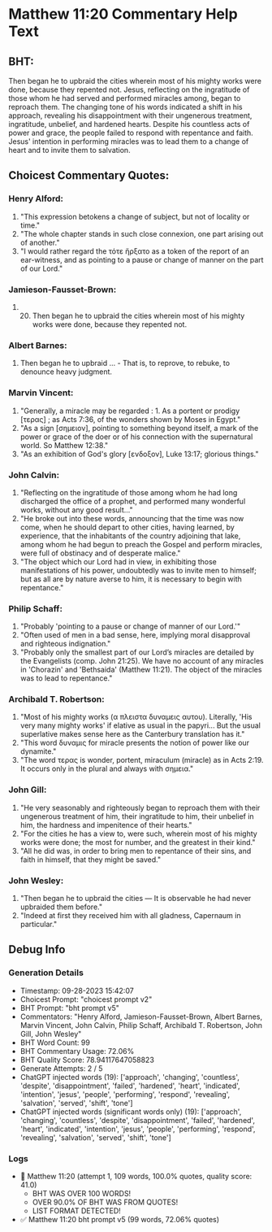 # Matthew 11:20 Commentary Help Text

## BHT:
Then began he to upbraid the cities wherein most of his mighty works were done, because they repented not. Jesus, reflecting on the ingratitude of those whom he had served and performed miracles among, began to reproach them. The changing tone of his words indicated a shift in his approach, revealing his disappointment with their ungenerous treatment, ingratitude, unbelief, and hardened hearts. Despite his countless acts of power and grace, the people failed to respond with repentance and faith. Jesus' intention in performing miracles was to lead them to a change of heart and to invite them to salvation.

## Choicest Commentary Quotes:
### Henry Alford:
1. "This expression betokens a change of subject, but not of locality or time."
2. "The whole chapter stands in such close connexion, one part arising out of another."
3. "I would rather regard the τότε ἤρξατο as a token of the report of an ear-witness, and as pointing to a pause or change of manner on the part of our Lord."

### Jamieson-Fausset-Brown:
1. 20. Then began he to upbraid the
	cities wherein most of his mighty works were done, because they
	repented not.

### Albert Barnes:
1. Then began he to upbraid ... - That is, to reprove, to rebuke, to denounce heavy judgment.

### Marvin Vincent:
1. "Generally, a miracle may be regarded : 1. As a portent or prodigy [τερας] ; as Acts 7:36, of the wonders shown by Moses in Egypt."
2. "As a sign [σημειον], pointing to something beyond itself, a mark of the power or grace of the doer or of his connection with the supernatural world. So Matthew 12:38."
3. "As an exhibition of God's glory [ενδοξον], Luke 13:17; glorious things."

### John Calvin:
1. "Reflecting on the ingratitude of those among whom he had long discharged the office of a prophet, and performed many wonderful works, without any good result..."
2. "He broke out into these words, announcing that the time was now come, when he should depart to other cities, having learned, by experience, that the inhabitants of the country adjoining that lake, among whom he had begun to preach the Gospel and perform miracles, were full of obstinacy and of desperate malice."
3. "The object which our Lord had in view, in exhibiting those manifestations of his power, undoubtedly was to invite men to himself; but as all are by nature averse to him, it is necessary to begin with repentance."

### Philip Schaff:
1. "Probably 'pointing to a pause or change of manner of our Lord.'"
2. "Often used of men in a bad sense, here, implying moral disapproval and righteous indignation."
3. "Probably only the smallest part of our Lord’s miracles are detailed by the Evangelists (comp. John 21:25). We have no account of any miracles in 'Chorazin' and 'Bethsaida' (Matthew 11:21). The object of the miracles was to lead to repentance."

### Archibald T. Robertson:
1. "Most of his mighty works (α πλειστα δυναμεις αυτου). Literally, 'His very many mighty works' if elative as usual in the papyri... But the usual superlative makes sense here as the Canterbury translation has it."
2. "This word δυναμις for miracle presents the notion of power like our dynamite."
3. "The word τερας is wonder, portent, miraculum (miracle) as in Acts 2:19. It occurs only in the plural and always with σημεια."

### John Gill:
1. "He very seasonably and righteously began to reproach them with their ungenerous treatment of him, their ingratitude to him, their unbelief in him, the hardness and impenitence of their hearts."
2. "For the cities he has a view to, were such, wherein most of his mighty works were done; the most for number, and the greatest in their kind."
3. "All he did was, in order to bring men to repentance of their sins, and faith in himself, that they might be saved."

### John Wesley:
1. "Then began he to upbraid the cities — It is observable he had never upbraided them before."
2. "Indeed at first they received him with all gladness, Capernaum in particular."


## Debug Info
### Generation Details
- Timestamp: 09-28-2023 15:42:07
- Choicest Prompt: "choicest prompt v2"
- BHT Prompt: "bht prompt v5"
- Commentators: "Henry Alford, Jamieson-Fausset-Brown, Albert Barnes, Marvin Vincent, John Calvin, Philip Schaff, Archibald T. Robertson, John Gill, John Wesley"
- BHT Word Count: 99
- BHT Commentary Usage: 72.06%
- BHT Quality Score: 78.94117647058823
- Generate Attempts: 2 / 5
- ChatGPT injected words (19):
	['approach', 'changing', 'countless', 'despite', 'disappointment', 'failed', 'hardened', 'heart', 'indicated', 'intention', 'jesus', 'people', 'performing', 'respond', 'revealing', 'salvation', 'served', 'shift', 'tone']
- ChatGPT injected words (significant words only) (19):
	['approach', 'changing', 'countless', 'despite', 'disappointment', 'failed', 'hardened', 'heart', 'indicated', 'intention', 'jesus', 'people', 'performing', 'respond', 'revealing', 'salvation', 'served', 'shift', 'tone']

### Logs
- 🔄 Matthew 11:20 (attempt 1, 109 words, 100.0% quotes, quality score: 41.0) 
	- BHT WAS OVER 100 WORDS! 
	- OVER 90.0% OF BHT WAS FROM QUOTES! 
	- LIST FORMAT DETECTED!
- ✅ Matthew 11:20 bht prompt v5 (99 words, 72.06% quotes)